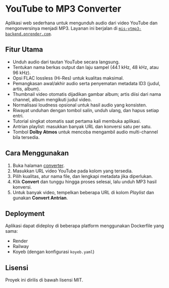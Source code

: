 # YouTube to MP3 Converter

Aplikasi web sederhana untuk mengunduh audio dari video YouTube dan mengonversinya menjadi MP3. Layanan ini berjalan di [`mis-ytmp3-backend.onrender.com`](https://mis-ytmp3-backend.onrender.com).

## Fitur Utama
- Unduh audio dari tautan YouTube secara langsung.
- Tentukan nama berkas output dan laju sampel (44.1 kHz, 48 kHz, atau 96 kHz).
- Opsi FLAC lossless (Hi-Res) untuk kualitas maksimal.
- Pemangkasan awal/akhir audio serta penyematan metadata ID3 (judul, artis, album).
- Thumbnail video otomatis dijadikan gambar album; artis diisi dari nama channel, album mengikuti judul video.
- Normalisasi loudness opsional untuk hasil audio yang konsisten.
- Riwayat unduhan dengan tombol salin, unduh ulang, dan hapus setiap entri.
- Tutorial singkat otomatis saat pertama kali membuka aplikasi.
- Antrian playlist: masukkan banyak URL dan konversi satu per satu.
- Tombol **Dolby Atmos** untuk mencoba mengambil audio multi-channel bila tersedia.

## Cara Menggunakan
1. Buka halaman [converter](https://mis-ytmp3-backend.onrender.com).
2. Masukkan URL video YouTube pada kolom yang tersedia.
3. Pilih kualitas, atur nama file, dan lengkapi metadata jika diperlukan.
4. Klik **Convert** dan tunggu hingga proses selesai, lalu unduh MP3 hasil konversi.
5. Untuk banyak video, tempelkan beberapa URL di kolom *Playlist* dan gunakan **Convert Antrian**.

## Deployment
Aplikasi dapat dideploy di beberapa platform menggunakan Dockerfile yang sama:

- Render
- Railway
- Koyeb (dengan konfigurasi `koyeb.yaml`)

## Lisensi
Proyek ini dirilis di bawah lisensi MIT.
